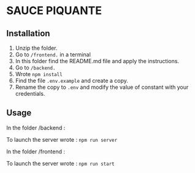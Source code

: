 # SAUCE PIQUANTE #

## Installation ##

1. Unzip the folder.
2. Go to  `/frontend.` in a terminal
3. In this folder find the README.md file and apply the instructions.
4. Go to `/backend.`
5. Wrote `npm install`
6. Find the file `.env.example` and create a copy.
7. Rename the copy to `.env` and modify the value of constant with your credentials.



## Usage ##

In the folder /backend : 

To launch the server wrote : `npm run server`

In the folder /frontend : 

To launch the server wrote : `npm run start`

